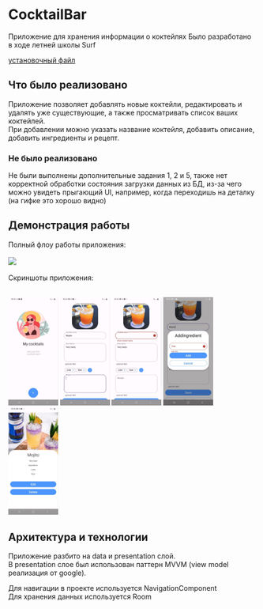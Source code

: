 # CocktailBar
Приложение для хранения информации о коктейлях
Было разработано в ходе летней школы Surf

[установочный файл](https://github.com/StasShevchenko/CocktailBar/tree/master/assets/app-debug.apk)

## Что было реализовано
Приложение позволяет добавлять новые коктейли, редактировать и удалять уже существующие, а также просматривать список ваших коктейлей.<br>
При добавлении можно указать название коктейля, добавить описание, добавить ингредиенты и рецепт.

### Не было реализовано
Не были выполнены дополнительные задания 1, 2 и 5, также нет корректной обработки состояния загрузки данных из БД, из-за чего можно увидеть прыгающий UI, например, когда переходишь на деталку (на гифке это хорошо видно)

## Демонстрация работы

Полный флоу работы приложения:<br><br>
<img src="assets/full_flow.gif" width="230"></img>

Скриншоты приложения: <br><br>
<p>
  <img src='assets/bar1.jpg' width='20%'/>
  <img src='assets/bar2.jpg' width='20%'/>
  <img src='assets/bar3.jpg' width='20%'/>
  <img src='assets/bar4.jpg' width='20%'/>
  <img src='assets/bar5.jpg' width='20%'/>
</p>


## Архитектура и технологии
Приложение разбито на data и presentation слой.<br>
В presentation слое был использован паттерн MVVM (view model реализация от google).<br>

Для навигации в проекте используется NavigationComponent<br>
Для хранения данных используется Room<br>






